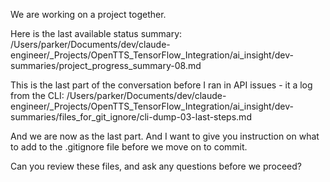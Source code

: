 We are working on a project together. 

Here is the last available status summary: 
/Users/parker/Documents/dev/claude-engineer/_Projects/OpenTTS_TensorFlow_Integration/ai_insight/dev-summaries/project_progress_summary-08.md

This is the last part of the conversation before I ran in API issues - it a log from the CLI: 
/Users/parker/Documents/dev/claude-engineer/_Projects/OpenTTS_TensorFlow_Integration/ai_insight/dev-summaries/files_for_git_ignore/cli-dump-03-last-steps.md

And we are now as the last part. And I want to give you instruction on what to add to the .gitignore file before we move on to commit. 

Can you review these files, and ask any questions before we proceed?
